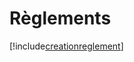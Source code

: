 # Règlements

[!include[creationreglement](reglements.creationreglement.autogen.md)]















































































































































